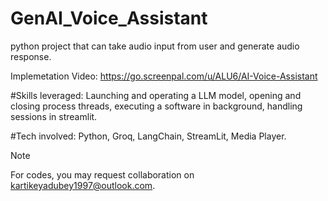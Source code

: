 # GenAI_Voice_Assistant
python project that can take audio input from user and generate audio response.

Implemetation Video: https://go.screenpal.com/u/ALU6/AI-Voice-Assistant

#Skills leveraged: 
Launching and operating a LLM model,
opening and closing process threads,
executing a software in background,
handling sessions in streamlit.


#Tech involved: 
Python,
Groq,
LangChain,
StreamLit,
Media Player.

> [!NOTE]
> For codes, you may request collaboration on kartikeyadubey1997@outlook.com.
